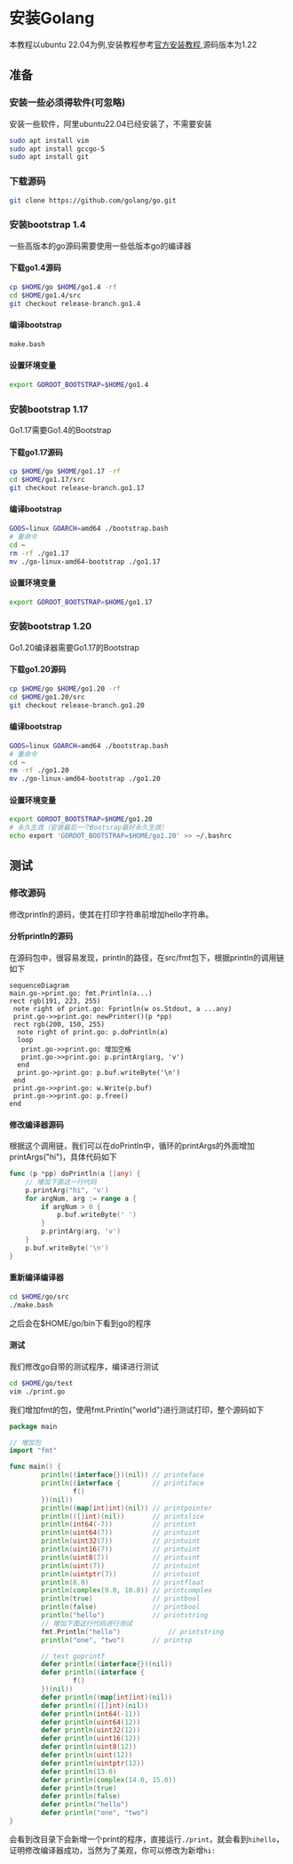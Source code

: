 # 安装Golang
本教程以ubuntu 22.04为例,安装教程参考[官方安装教程](https://go.dev/doc/install/source),源码版本为1.22
## 准备
### 安装一些必须得软件(可忽略)
安装一些软件，阿里ubuntu22.04已经安装了，不需要安装
```bash
sudo apt install vim
sudo apt install gccgo-5
sudo apt install git
```

### 下载源码
```bash
git clone https://github.com/golang/go.git
```

### 安装bootstrap 1.4
一些高版本的go源码需要使用一些低版本go的编译器

#### 下载go1.4源码
```bash
cp $HOME/go $HOME/go1.4 -rf
cd $HOME/go1.4/src
git checkout release-branch.go1.4
```


#### 编译bootstrap
```bash
make.bash
```

#### 设置环境变量
```bash
export GOROOT_BOOTSTRAP=$HOME/go1.4
```

### 安装bootstrap 1.17
Go1.17需要Go1.4的Bootstrap

#### 下载go1.17源码
```bash
cp $HOME/go $HOME/go1.17 -rf
cd $HOME/go1.17/src
git checkout release-branch.go1.17
```
#### 编译bootstrap
```bash
GOOS=linux GOARCH=amd64 ./bootstrap.bash
# 重命令
cd ~
rm -rf ./go1.17
mv ./go-linux-amd64-bootstrap ./go1.17
```

#### 设置环境变量
```bash
export GOROOT_BOOTSTRAP=$HOME/go1.17
```


### 安装bootstrap 1.20
Go1.20编译器需要Go1.17的Bootstrap

#### 下载go1.20源码
```bash
cp $HOME/go $HOME/go1.20 -rf
cd $HOME/go1.20/src
git checkout release-branch.go1.20
```


#### 编译bootstrap
```bash
GOOS=linux GOARCH=amd64 ./bootstrap.bash
# 重命令
cd ~
rm -rf ./go1.20
mv ./go-linux-amd64-bootstrap ./go1.20
```

#### 设置环境变量
```bash
export GOROOT_BOOTSTRAP=$HOME/go1.20
# 永久生效（安装最后一个Bootsrap最好永久生效）
echo export 'GOROOT_BOOTSTRAP=$HOME/go1.20' >> ~/.bashrc
```

## 测试
### 修改源码
修改println的源码，使其在打印字符串前增加hello字符串。
#### 分析println的源码
在源码包中，很容易发现，println的路径，在src/fmt包下，根据println的调用链如下
```mermaid
sequenceDiagram
main.go->print.go: fmt.Println(a...)
rect rgb(191, 223, 255)
 note right of print.go: Fprintln(w os.Stdout, a ...any)
 print.go->>print.go: newPrinter()(p *pp)
 rect rgb(200, 150, 255)
  note right of print.go: p.doPrintln(a)
  loop 
   print.go->>print.go: 增加空格
   print.go->>print.go: p.printArg(arg, 'v')
  end
  print.go->print.go: p.buf.writeByte('\n')
 end
 print.go->>print.go: w.Write(p.buf)
 print.go->>print.go: p.free()
end
```
#### 修改编译器源码
根据这个调用链，我们可以在doPrintln中，循环的printArgs的外面增加printArgs("hi")，具体代码如下
```go
func (p *pp) doPrintln(a []any) {
	// 增加下面这一行代码
	p.printArg("hi", 'v')
	for argNum, arg := range a {
		if argNum > 0 {
			p.buf.writeByte(' ')
		}
		p.printArg(arg, 'v')
	}
	p.buf.writeByte('\n')
}
```
#### 重新编译编译器
```bash
cd $HOME/go/src
./make.bash
```
之后会在$HOME/go/bin下看到go的程序
#### 测试
我们修改go自带的测试程序，编译进行测试
```bash
cd $HOME/go/test
vim ./print.go
```
我们增加fmt的包，使用fmt.Println("world")进行测试打印，整个源码如下
```go
package main

// 增加包
import "fmt"

func main() {
        println((interface{})(nil)) // printeface
        println((interface {        // printiface
                f()
        })(nil))
        println((map[int]int)(nil)) // printpointer
        println(([]int)(nil))       // printslice
        println(int64(-7))          // printint
        println(uint64(7))          // printuint
        println(uint32(7))          // printuint
        println(uint16(7))          // printuint
        println(uint8(7))           // printuint
        println(uint(7))            // printuint
        println(uintptr(7))         // printuint
        println(8.0)                // printfloat
        println(complex(9.0, 10.0)) // printcomplex
        println(true)               // printbool
        println(false)              // printbool
        println("hello")            // printstring
        // 增加下面这行代码进行测试
        fmt.Println("hello")            // printstring
        println("one", "two")       // printsp

        // test goprintf
        defer println((interface{})(nil))
        defer println((interface {
                f()
        })(nil))
        defer println((map[int]int)(nil))
        defer println(([]int)(nil))
        defer println(int64(-11))
        defer println(uint64(12))
        defer println(uint32(12))
        defer println(uint16(12))
        defer println(uint8(12))
        defer println(uint(12))
        defer println(uintptr(12))
        defer println(13.0)
        defer println(complex(14.0, 15.0))
        defer println(true)
        defer println(false)
        defer println("hello")
        defer println("one", "two")
}
```
会看到改目录下会新增一个print的程序，直接运行`./print`，就会看到`hihello`，证明修改编译器成功，当然为了美观，你可以修改为新增`hi:`


